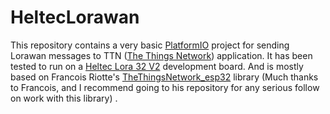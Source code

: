 # HeltecLorawan
This repository contains a very basic [PlatformIO](https://platformio.org/) project for sending Lorawan messages to TTN ([The Things Network](https://www.thethingsnetwork.org/)) application.
It has been tested to run on a [Heltec Lora 32 V2](https://heltec.org/project/wifi-lora-32/) development board. And is mostly based on Francois Riotte's 
[TheThingsNetwork_esp32](https://github.com/rgot-org/TheThingsNetwork_esp32) library (Much thanks to Francois, and I recommend going to his repository for any serious follow on work with this library) .
